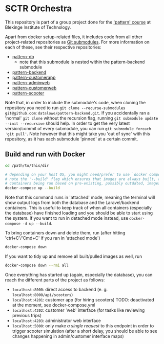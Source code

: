 # SCTR Orchestra

This repository is part of a group project done for the ['pattern' course](https://www.bth.se/utbildning/program-och-kurser/kurser/20232/BR4QJ/) at Blekinge Institute of Technology.

Apart from docker setup-related files, it includes code from all other project-related repositories as [Git submodules](https://git-scm.com/book/en/v2/Git-Tools-Submodules). For more information on each of these, see their respective repositories:

* [pattern-db](https://github.com/joki20/pattern-db)
    + note that this submodule is nested within the pattern-backend submodule
* [pattern-backend](https://github.com/datalowe/pattern-backend)
* [pattern-customerapp](https://github.com/fahlstrm/pattern-customerapp)
* [pattern-adminweb](https://github.com/fahlstrm/pattern-adminweb)
* [pattern-customerweb](https://github.com/fahlstrm/pattern-customerweb)
* [pattern-scooter](https://github.com/jannikarlsson/pattern-scooter)

Note that, in order to include the submodule's code, when cloning the repository you need to run `git clone --recurse-submodules git@github.com:datalowe/pattern-backend.git`. If you accidentally ran a 'normal' `git clone` without the recursion flag, running `git submodule update --init --recursive` should help. In order to get the very latest version/commit of every submodule, you can run `git submodule foreach 'git pull'`. Note however that this might take you 'out of sync' with this repository, as it has each submodule 'pinned' at a certain commit.

## Build and run with Docker
```bash
cd /path/to/this/dir

# depending on your host OS, you might need/prefer to use `docker compose up` instead.
# note the '--build' flag which ensures that images are always built, rather than
# containers being run based on pre-existing, possibly outdated, images.
docker-compose up --build
```
Note that this command runs in 'attached' mode, meaning the terminal will show output logs from both the database and the Laravel/backend containers. This is useful to keep track of when all containers (especially the database) have finished loading and you should be able to start using the system. If you want to run in detached mode instead, use `docker-compose -d up --build`.

To bring containers down and delete them, run (after hitting 'ctrl+C'/'Cmd+C' if you ran in 'attached mode')
```bash
docker-compose down
```

If you want to tidy up and remove all built/pulled images as well, run
```bash
docker-compose down --rmi all
```

Once everything has started up (again, especially the database), you can reach the different parts of the project as follows:
* `localhost:8000`: direct access to backend (e. g. `localhost:8000/api/scooters`)
* `localhost:4201`: customer app (for hiring scooters) TODO: deactivated at the moment, see docker-compose.yml
* `localhost:4202`: customer 'web' interface (for tasks like reviewing previous trips)
* `localhost:4203`: administrator web interface
* `localhost:5000`: only make _a single request_ to this endpoint in order to trigger scooter simulation (after a short delay, you should be able to see changes happening in admin/customer interface maps)
